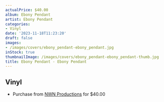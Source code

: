 ```yaml
---
actualPrice: $40.00
album: Ebony Pendant
artist: Ebony Pendant
categories:
- Vinyl
date: '2023-11-18T11:23:20'
draft: false
images:
- /images/covers/ebony_pendant-ebony_pendant.jpg
inStock: true
thumbnailImage: /images/covers/ebony_pendant-ebony_pendant-thumb.jpg
title: Ebony Pendant - Ebony Pendant
---
```


## Vinyl
* Purchase from [NWN Productions](http://shop.nwnprod.com/index.php?route=product/product&path=75&product_id=43554&sort=pd.name&order=ASC) for $40.00
